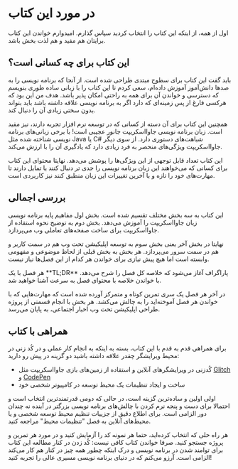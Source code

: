 # در مورد این کتاب

اول از همه، از اینکه این کتاب را انتخاب کردید سپاس گذارم. امیدوارم خواندن این کتاب برایتان هم مفید و هم لذت بخش باشد.

## این کتاب برای چه کسانی است؟

<p>
باید گفت این کتاب برای سطوح مبتدی طراحی شده است. از آنجا که برنامه نویسی را به صدها دانش‌آموز آموزش داده‌ام، سعی کردم تا این کتاب را با زبانی ساده طوری بنویسم که دسترسی و خواندن آن برای همه به راحتی امکان پذیر باشد. هدف من این بود که هرکسی فارغ از پس زمینه‌ای که دارد اگر به برنامه نویسی علاقه داشته باشد باید بتواند بدون سختی زیادی آن را دنبال کند.
</p>
<p>
همچنین این کتاب برای آن دسته از کسانی که در توسعه نرم افزار تجربه دارند، نیز مفید است. زبان برنامه نویسی جاوااسکریپت جانور عجیبی است! با برخی زبانی‌های برنامه نویسی شناخته شده  مثل Java  یا C# شباهت‌های دستوری دارد. از سوی دیگر جاوااسکریپت ویژگی‌های منحصر به فرد زیادی دارد که یادگیری آن را با ارزش می‌کند. 
</p>
<p>
این کتاب تعداد قابل توجهی از این ویژگی‌ها را پوشش می‌دهد. نهایتا محتوای این کتاب برای کسانی که می‌خواهند این زبان برنامه نویسی را جدی تر دنبال کنند یا تمایل دارند تا مهارت‌های خود را تازه و با آخرین تغییرات این زبان منطبق کنند نیز کاربردی است.
</p>

## بررسی اجمالی

<p>
این کتاب به سه بخش مختلف تقسیم شده است. بخش اول مفاهیم پایه برنامه نویسی زبان جاوااسکریپت را آموزش می‌دهد. بخش دوم به توضیح نحوه استفاده از جاوااسکریپت برای ساخت صفحه‌های تعاملی وب می‌پردازد.
</p>
<p>
نهایتا در بخش آخر یعنی بخش سوم به توسعه اپلیکیشن تحت وب هم در سمت کاربر و هم در سمت سرور می‌پردازد. هر بخش به بخش قبلی از لحاظ موضوعی و مفهومی وابسته است اما هیچ پیش نیازی برای خواندن هر کدام از این فصل‌ها نیاز نیست.
</p>
<p>
هر فصل با یک **TL;DR** پاراگراف آغاز می‌شود که خلاصه کل فصل را شرح می‌دهد. با خواندن خلاصه با محتوای فصل به سرعت آشنا خواهید شد.
</p>

<p>
در آخر هر فصل یک سری تمرین کوتاه و متمرکز آورده شده است که مهارت‌هایی که با خواندن هر فصل آموخته‌اید را به چالش می‌کشد. هر بخش با انجام قسمتی از پروژه‌ طراحی اپلیکیشن تحت وب اخبار اجتماعی، به پایان می‌رسد.
</p>

## همراهی با کتاب

برای همراهی قدم به قدم با این کتاب، بسته به اینکه به انجام کار عملی و در کُد زنی در محیط ویرایشگر چقدر علاقه داشته باشید دو گزینه در پیش رو دارید:

- کُدزنی در ویرایشگرهای آنلاین و استفاده از زمین‌های بازی جاوااسکریپت مثل [Glitch](https://glitch.com) و [CodePen](https://codepen.io)
- ساخت و ایجاد تنظیمات یک محیط توسعه در کامپیوتر شخصی خود

<p>
اولی اولین و ساده‌ترین گزینه است، در حالی که دومی قدرتمندترین انتخاب است و احتمالا برای دست و پنجه نرم کردن با چالش‌های برنامه نویسی بزرگتر در آینده نه چندان دور الزامی است. برای اطلاع دقیق از جزییات تنظیم محیط توسعه شخصی و یا محیط‌های آنلاین به فصل "تنظیمات محیط" مراجعه کنید.
</p>

<p>
هر راه حلی که انتخاب کرده‌اید، حتما هر نمونه کد را آزمایش کنید و در مورد هر تمرین و پروژه جستجو کنید. صرفا خواندن کتاب کافی نیست: کُد زدن در کنار مطالعه این کتاب برای توامند شدن در برنامه نویسی و درک اینکه چطور همه چیز در کنار هم کار می‌کند الزامی است.  
آرزو می‌کنم که در دنیای برنامه نویسی مسیری عالی را تجربه کنید!
</p>

